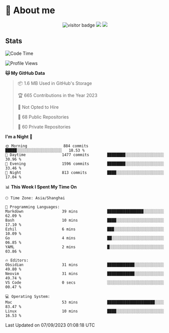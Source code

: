 <!-- ![](https://youpai.roccoshi.top/img/20200804214216.png) -->

# 🧐 About me
 
<p align="center">
<img src="https://visitor-badge.laobi.icu/badge?page_id=Lincest.Lincest&title=hits" alt="visitor badge"/>
<a href="mailto:imroccoshi@gmail.com"><img src="https://img.shields.io/badge/gmail-imroccoshi%40gmail.com-red"></a>
<a href="https://blog.roccoshi.top"><img src="https://img.shields.io/badge/blog-roccoshi-green"></a>
</p>

## Stats

<!--START_SECTION:waka-->
![Code Time](http://img.shields.io/badge/Code%20Time-540%20hrs%2045%20mins-blue)

![Profile Views](http://img.shields.io/badge/Profile%20Views-1-blue)

**🐱 My GitHub Data** 

> 📦 1.6 MB Used in GitHub's Storage 
 > 
> 🏆 665 Contributions in the Year 2023
 > 
> 🚫 Not Opted to Hire
 > 
> 📜 68 Public Repositories 
 > 
> 🔑 60 Private Repositories 
 > 
**I'm a Night 🦉** 

```text
🌞 Morning                884 commits         █████░░░░░░░░░░░░░░░░░░░░   18.53 % 
🌆 Daytime                1477 commits        ████████░░░░░░░░░░░░░░░░░   30.96 % 
🌃 Evening                1596 commits        ████████░░░░░░░░░░░░░░░░░   33.46 % 
🌙 Night                  813 commits         ████░░░░░░░░░░░░░░░░░░░░░   17.04 % 
```


📊 **This Week I Spent My Time On** 

```text
🕑︎ Time Zone: Asia/Shanghai

💬 Programming Languages: 
Markdown                 39 mins             ████████████████░░░░░░░░░   62.09 % 
Bash                     10 mins             ████░░░░░░░░░░░░░░░░░░░░░   17.10 % 
Ezhil                    6 mins              ███░░░░░░░░░░░░░░░░░░░░░░   10.09 % 
Go                       4 mins              ██░░░░░░░░░░░░░░░░░░░░░░░   06.85 % 
YAML                     2 mins              █░░░░░░░░░░░░░░░░░░░░░░░░   03.86 % 

🔥 Editors: 
Obsidian                 31 mins             ████████████░░░░░░░░░░░░░   49.80 % 
Neovim                   31 mins             ████████████░░░░░░░░░░░░░   49.74 % 
VS Code                  0 secs              ░░░░░░░░░░░░░░░░░░░░░░░░░   00.47 % 

💻 Operating System: 
Mac                      53 mins             █████████████████████░░░░   83.47 % 
Linux                    10 mins             ████░░░░░░░░░░░░░░░░░░░░░   16.53 % 
```


 Last Updated on 07/09/2023 01:08:18 UTC
<!--END_SECTION:waka-->


